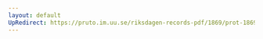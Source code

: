 ```yaml
---
layout: default
UpRedirect: https://pruto.im.uu.se/riksdagen-records-pdf/1869/prot-1869--fk--507/prot-1869--fk--507_059.pdf
---
```

